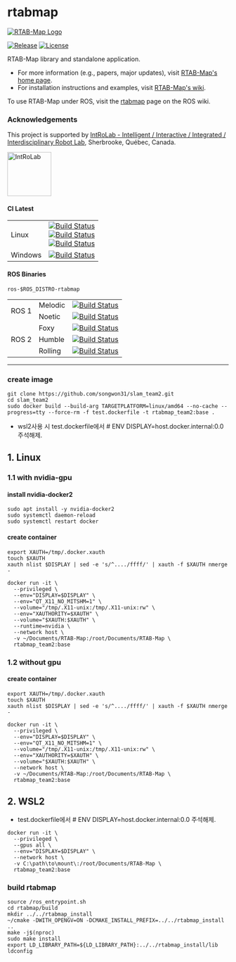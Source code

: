 rtabmap
=======

[![RTAB-Map Logo](https://raw.githubusercontent.com/introlab/rtabmap/master/guilib/src/images/RTAB-Map100.png)](http://introlab.github.io/rtabmap)

[![Release][release-image]][releases]
[![License][license-image]][license]

[release-image]: https://img.shields.io/badge/release-0.20.16-green.svg?style=flat
[releases]: https://github.com/introlab/rtabmap/releases

[license-image]: https://img.shields.io/badge/license-BSD-green.svg?style=flat
[license]: https://github.com/introlab/rtabmap/blob/master/LICENSE

RTAB-Map library and standalone application.

 * For more information (e.g., papers, major updates), visit [RTAB-Map's home page](http://introlab.github.io/rtabmap).
 * For installation instructions and examples, visit [RTAB-Map's wiki](https://github.com/introlab/rtabmap/wiki).

To use RTAB-Map under ROS, visit the [rtabmap](http://wiki.ros.org/rtabmap) page on the ROS wiki.

### Acknowledgements
This project is supported by [IntRoLab - Intelligent / Interactive / Integrated / Interdisciplinary Robot Lab](https://introlab.3it.usherbrooke.ca/), Sherbrooke, Québec, Canada.

<a href="https://introlab.3it.usherbrooke.ca/">
<img src="https://github.com/introlab/16SoundsUSB/blob/master/images/IntRoLab.png" alt="IntRoLab" height="100">
</a>

#### CI Latest

  <table>
    <tbody>
        <tr>
           <td>Linux</td>
           <td><a href="https://github.com/introlab/rtabmap/actions/workflows/cmake.yml"><img src="https://github.com/introlab/rtabmap/actions/workflows/cmake.yml/badge.svg" alt="Build Status"/> <br> <a href="https://github.com/introlab/rtabmap/actions/workflows/cmake-ros.yml"><img src="https://github.com/introlab/rtabmap/actions/workflows/cmake-ros.yml/badge.svg" alt="Build Status"/> <br> <a href="https://github.com/introlab/rtabmap/actions/workflows/docker.yml"><img src="https://github.com/introlab/rtabmap/actions/workflows/docker.yml/badge.svg" alt="Build Status"/>
           </td>
        </tr>
        <tr>
           <td>Windows</td>
           <td><a href="https://ci.appveyor.com/project/matlabbe/rtabmap/branch/master"><img src="https://ci.appveyor.com/api/projects/status/hr73xspix9oqa26h/branch/master?svg=true" alt="Build Status"/>
           </td>
        </tr>
     </tbody>
  </table>
 
 #### ROS Binaries
 
 `ros-$ROS_DISTRO-rtabmap`
 
 <table>
    <tbody>
        <tr>
           <td rowspan="2">ROS 1</td>
           <td>Melodic</td>
            <td><a href="http://build.ros.org/job/Mbin_ubv8_uBv8__rtabmap__ubuntu_bionic_arm64__binary/"><img src="http://build.ros.org/buildStatus/icon?job=Mbin_ubv8_uBv8__rtabmap__ubuntu_bionic_arm64__binary" alt="Build Status"/></td>
        </tr>
        <tr>
            <td>Noetic</td>
            <td><a href="http://build.ros.org/job/Nbin_ufv8_uFv8__rtabmap__ubuntu_focal_arm64__binary/"><img src="http://build.ros.org/buildStatus/icon?job=Nbin_ufv8_uFv8__rtabmap__ubuntu_focal_arm64__binary" alt="Build Status"/></td>
        </tr>
        <tr>
            <td rowspan="3">ROS 2</td>
            <td>Foxy</td>
            <td><a href="http://build.ros2.org/job/Fbin_uF64__rtabmap__ubuntu_focal_amd64__binary/"><img src="http://build.ros2.org/buildStatus/icon?job=Fbin_uF64__rtabmap__ubuntu_focal_amd64__binary" alt="Build Status"/></td>
        </tr>
        <tr>
            <td>Humble</td>
            <td><a href="http://build.ros2.org/job/Hbin_uJ64__rtabmap__ubuntu_jammy_amd64__binary/"><img src="http://build.ros2.org/buildStatus/icon?job=Hbin_uJ64__rtabmap__ubuntu_jammy_amd64__binary" alt="Build Status"/></td>
        </tr>
        <tr>
            <td>Rolling</td>
            <td><a href="http://build.ros2.org/job/Rbin_uJ64__rtabmap__ubuntu_jammy_amd64__binary/"><img src="http://build.ros2.org/buildStatus/icon?job=Rbin_uJ64__rtabmap__ubuntu_jammy_amd64__binary" alt="Build Status"/></td>
        </tr>
    </tbody>
</table>
 
---




### create image
```
git clone https://github.com/songwon31/slam_team2.git
cd slam_team2
sudo docker build --build-arg TARGETPLATFORM=linux/amd64 --no-cache --progress=tty --force-rm -f test.dockerfile -t rtabmap_team2:base .
```

- wsl2사용 시 test.dockerfile에서 # ENV DISPLAY=host.docker.internal:0.0 주석해제.

## 1. Linux 

### 1.1 with nvidia-gpu
#### install nvidia-docker2
```
sudo apt install -y nvidia-docker2
sudo systemctl daemon-reload
sudo systemctl restart docker
```

#### create container
```
export XAUTH=/tmp/.docker.xauth
touch $XAUTH
xauth nlist $DISPLAY | sed -e 's/^..../ffff/' | xauth -f $XAUTH nmerge -

docker run -it \
  --privileged \
  --env="DISPLAY=$DISPLAY" \
  --env="QT_X11_NO_MITSHM=1" \
  --volume="/tmp/.X11-unix:/tmp/.X11-unix:rw" \
  --env="XAUTHORITY=$XAUTH" \
  --volume="$XAUTH:$XAUTH" \
  --runtime=nvidia \
  --network host \
  -v ~/Documents/RTAB-Map:/root/Documents/RTAB-Map \
  rtabmap_team2:base
```

### 1.2 without gpu
#### create container
```
export XAUTH=/tmp/.docker.xauth
touch $XAUTH
xauth nlist $DISPLAY | sed -e 's/^..../ffff/' | xauth -f $XAUTH nmerge -

docker run -it \
  --privileged \
  --env="DISPLAY=$DISPLAY" \
  --env="QT_X11_NO_MITSHM=1" \
  --volume="/tmp/.X11-unix:/tmp/.X11-unix:rw" \
  --env="XAUTHORITY=$XAUTH" \
  --volume="$XAUTH:$XAUTH" \
  --network host \
  -v ~/Documents/RTAB-Map:/root/Documents/RTAB-Map \
  rtabmap_team2:base
```

## 2. WSL2

- test.dockerfile에서 # ENV DISPLAY=host.docker.internal:0.0 주석해제.

```
docker run -it \
  --privileged \
  --gpus all \
  --env="DISPLAY=$DISPLAY" \
  --network host \
  -v C:\path\to\mount\:/root/Documents/RTAB-Map \
  rtabmap_team2:base

```



### build rtabmap
```
source /ros_entrypoint.sh
cd rtabmap/build
mkdir ../../rtabmap_install
~/cmake -DWITH_OPENGV=ON -DCMAKE_INSTALL_PREFIX=../../rtabmap_install ..
make -j$(nproc)
sudo make install
export LD_LIBRARY_PATH=${LD_LIBRARY_PATH}:../../rtabmap_install/lib
ldconfig
```
